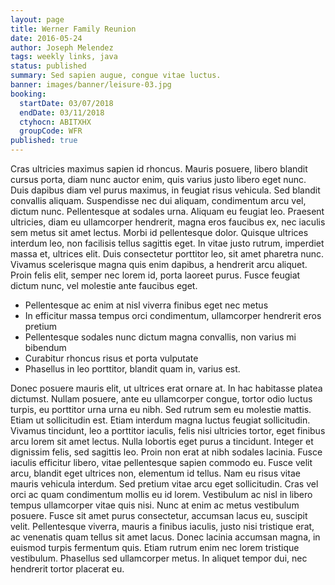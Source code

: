 ```yaml
---
layout: page
title: Werner Family Reunion
date: 2016-05-24
author: Joseph Melendez
tags: weekly links, java
status: published
summary: Sed sapien augue, congue vitae luctus.
banner: images/banner/leisure-03.jpg
booking:
  startDate: 03/07/2018
  endDate: 03/11/2018
  ctyhocn: ABITXHX
  groupCode: WFR
published: true
---
```

Cras ultricies maximus sapien id rhoncus. Mauris posuere, libero blandit cursus porta, diam nunc auctor enim, quis varius justo libero eget nunc. Duis dapibus diam vel purus maximus, in feugiat risus vehicula. Sed blandit convallis aliquam. Suspendisse nec dui aliquam, condimentum arcu vel, dictum nunc. Pellentesque at sodales urna. Aliquam eu feugiat leo. Praesent ultricies, diam eu ullamcorper hendrerit, magna eros faucibus ex, nec iaculis sem metus sit amet lectus. Morbi id pellentesque dolor. Quisque ultrices interdum leo, non facilisis tellus sagittis eget. In vitae justo rutrum, imperdiet massa et, ultrices elit. Duis consectetur porttitor leo, sit amet pharetra nunc. Vivamus scelerisque magna quis enim dapibus, a hendrerit arcu aliquet. Proin felis elit, semper nec lorem id, porta laoreet purus. Fusce feugiat dictum nunc, vel molestie ante faucibus eget.

* Pellentesque ac enim at nisl viverra finibus eget nec metus
* In efficitur massa tempus orci condimentum, ullamcorper hendrerit eros pretium
* Pellentesque sodales nunc dictum magna convallis, non varius mi bibendum
* Curabitur rhoncus risus et porta vulputate
* Phasellus in leo porttitor, blandit quam in, varius est.

Donec posuere mauris elit, ut ultrices erat ornare at. In hac habitasse platea dictumst. Nullam posuere, ante eu ullamcorper congue, tortor odio luctus turpis, eu porttitor urna urna eu nibh. Sed rutrum sem eu molestie mattis. Etiam ut sollicitudin est. Etiam interdum magna luctus feugiat sollicitudin. Vivamus tincidunt, leo a porttitor iaculis, felis nisi ultricies tortor, eget finibus arcu lorem sit amet lectus. Nulla lobortis eget purus a tincidunt. Integer et dignissim felis, sed sagittis leo. Proin non erat at nibh sodales lacinia. Fusce iaculis efficitur libero, vitae pellentesque sapien commodo eu. Fusce velit arcu, blandit eget ultrices non, elementum id tellus. Nam eu risus vitae mauris vehicula interdum.
Sed pretium vitae arcu eget sollicitudin. Cras vel orci ac quam condimentum mollis eu id lorem. Vestibulum ac nisl in libero tempus ullamcorper vitae quis nisi. Nunc at enim ac metus vestibulum posuere. Fusce sit amet purus consectetur, accumsan lacus eu, suscipit velit. Pellentesque viverra, mauris a finibus iaculis, justo nisi tristique erat, ac venenatis quam tellus sit amet lacus. Donec lacinia accumsan magna, in euismod turpis fermentum quis. Etiam rutrum enim nec lorem tristique vestibulum. Phasellus sed ullamcorper metus. In aliquet tempor dui, nec hendrerit tortor placerat eu.
